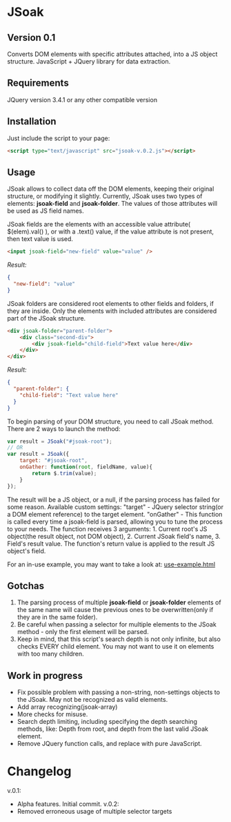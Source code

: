 # JSoak
## Version 0.1
Converts DOM elements with specific attributes attached, into a JS object structure.
JavaScript + JQuery library for data extraction.

## Requirements
JQuery version 3.4.1 or any other compatible version

## Installation
Just include the script to your page:
```html
<script type="text/javascript" src="jsoak-v.0.2.js"></script>
```

## Usage
JSoak allows to collect data off the DOM elements, keeping their original structure, or modifying it slightly. Currently, JSoak uses two types of elements: **jsoak-field** and **jsoak-folder**. The values of those attributes will be used as JS field names.

JSoak fields are the elements with an accessible value attribute( $(elem).val() ), or with a .text() value, if the value attribute is not present, then text value is used.
```html
<input jsoak-field="new-field" value="value" />
```
*Result:*
```json
{
  "new-field": "value"
}
```

JSoak folders are considered root elements to other fields and folders, if they are inside. Only the elements with included attributes are considered part of the JSoak structure.
```html
<div jsoak-folder="parent-folder">
    <div class="second-div">
        <div jsoak-field="child-field">Text value here</div>
    </div>
</div>
```
*Result:*
```json
{
  "parent-folder": {
    "child-field": "Text value here"
  }
}
```

To begin parsing of your DOM structure, you need to call JSoak method.
There are 2 ways to launch the method:
```js
var result = JSoak("#jsoak-root");
// OR
var result = JSoak({
    target: "#jsoak-root",
    onGather: function(root, fieldName, value){
        return $.trim(value);
    }
});
```
The result will be a JS object, or a null, if the parsing process has failed for some reason. 
Available custom settings:
    "target" - JQuery selector string(or a DOM element reference) to the target element.
    "onGather" - This function is called every time a jsoak-field is parsed, allowing you to tune the process to your needs. The function receives 3 arguments: 
       1. Current root's JS object(the result object, not DOM object), 
       2. Current JSoak field's name, 
       3. Field's result value.
    The function's return value is applied to the result JS object's field.


For an in-use example, you may want to take a look at:
[use-example.html](https://github.com/Htresnal/JSoak/blob/master/use-example.html)

## Gotchas
1. The parsing process of multiple **jsoak-field** or **jsoak-folder** elements of the same name will cause the previous ones to be overwritten(only if they are in the same folder).
2. Be careful when passing a selector for multiple elements to the JSoak method - only the first element will be parsed.
3. Keep in mind, that this script's search depth is not only infinite, but also checks EVERY child element. You may not want to use it on elements with too many children. 


## Work in progress
- Fix possible problem with passing a non-string, non-settings objects to the JSoak. May not be recognized as valid elements.
- Add array recognizing(jsoak-array)
- More checks for misuse.
- Search depth limiting, including specifying the depth searching methods, like: Depth from root, and depth from the last valid JSoak element.
- Remove JQuery function calls, and replace with pure JavaScript.

# Changelog
v.0.1:
- Alpha features. Initial commit.
v.0.2:
- Removed erroneous usage of multiple selector targets